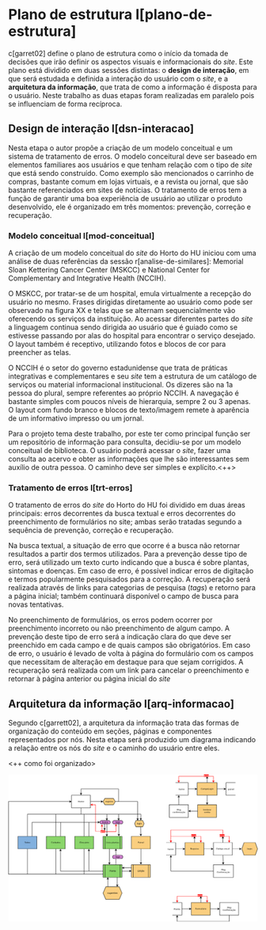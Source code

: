 # Plano de estrutura l[plano-de-estrutura]

c[garret02] define o plano de estrutura como o início da tomada de decisões que irão definir os aspectos visuais e informacionais do _site_. Este plano está dividido em duas sessões distintas: o **design de interação**, em que será estudada e definida a interação do usuário com o _site_, e a **arquitetura da informação**, que trata de como a informação é disposta para o usuário. Neste trabalho as duas etapas foram realizadas em paralelo pois se influenciam de forma recíproca.

## Design de interação l[dsn-interacao]

Nesta etapa o autor propõe a criação de um modelo conceitual e um sistema de tratamento de erros. O modelo conceitural deve ser baseado em elementos familiares aos usuários e que tenham relação com o tipo de _site_ que está sendo construído. Como exemplo são mencionados o carrinho de compras, bastante comum em lojas virtuais, e a revista ou jornal, que são bastante referenciados em sites de notícias. O tratamento de erros tem a função de garantir uma boa experiência de usuário ao utilizar o produto desenvolvido, ele é organizado em três momentos: prevenção, correção e recuperação.

### Modelo conceitual l[mod-conceitual]

A criação de um modelo conceitual do _site_ do Horto do HU iniciou com uma análise de duas referências da sessão r[analise-de-similares]: Memorial Sloan Kettering Cancer Center (MSKCC) e National Center for Complementary and Integrative Health (NCCIH).

O MSKCC, por tratar-se de um hospital, emula virtualmente a recepção do usuário no mesmo. Frases dirigidas diretamente ao usuário como pode ser observado na figura XX e telas que se alternam sequencialmente vão oferecendo os serviços da instituição. Ao acessar diferentes partes do _site_ a linguagem continua sendo dirigida ao usuário que é guiado como se estivesse passando por alas do hospital para encontrar o serviço desejado. O layout também é receptivo, utilizando fotos e blocos de cor para preencher as telas.

O NCCIH é o setor do governo estadunidense que trata de práticas integrativas e complementares e seu _site_ tem a estrutura de um catálogo de serviços ou material informacional institucional. Os dizeres são na 1a pessoa do plural, sempre referentes ao próprio NCCIH. A navegação é bastante simples com poucos níveis de hierarquia, sempre 2 ou 3 apenas. O layout com fundo branco e blocos de texto/imagem remete à aparência de um informativo impresso ou um jornal.

Para o projeto tema deste trabalho, por este ter como principal função ser um repositório de informação para consulta, decidiu-se por um modelo conceitual de biblioteca. O usuário poderá acessar o _site_, fazer uma consulta ao acervo e obter as informações que lhe são interessantes sem auxílio de outra pessoa. O caminho deve ser simples e explícito.<++> 

### Tratamento de erros l[trt-erros]

O tratamento de erros do _site_ do Horto do HU foi dividido em duas áreas principais: erros decorrentes da busca textual e erros decorrentes do preenchimento de formulários no site; ambas serão tratadas segundo a sequência de prevenção, correção e recuperação.

Na busca textual, a situação de erro que ocorre é a busca não retornar resultados a partir dos termos utilizados. Para a prevenção desse tipo de erro, será utilizado um texto curto indicando que a busca é sobre plantas, sintomas e doenças. Em caso de erro, é possível indicar erros de digitação e termos popularmente pesquisados para a correção. A recuperação será realizada através de links para categorias de pesquisa (_tags_) e retorno para a página inicial; também continuará disponível o campo de busca para novas tentativas.

No preenchimento de formulários, os erros podem ocorrer por preenchimento incorreto ou não preenchimento de algum campo. A prevenção deste tipo de erro será a indicação clara do que deve ser preenchido em cada campo e de quais campos são obrigatórios. Em caso de erro, o usuário é levado de volta à página do formulário com os campos que necessitam de alteração em destaque para que sejam corrigidos. A recuperação será realizada com um link para cancelar o preenchimento e retornar à página anterior ou página inicial do _site_

## Arquitetura da informação l[arq-informacao]

Segundo c[garrett02], a arquitetura da informação trata das formas de organização do conteúdo em seções, páginas e componentes representados por nós. Nesta etapa será produzido um diagrama indicando a relação entre os nós do _site_ e o caminho do usuário entre eles. 

<++ como foi organizado>

![arq-info-img](tex/images/diagramas/principal.png "Esquema estrutural do _site_")
